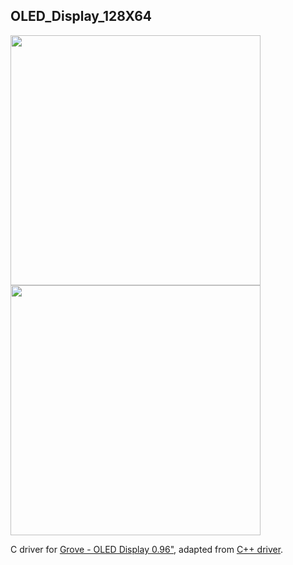 ## OLED_Display_128X64 

<img src=https://statics3.seeedstudio.com/seeed/img/2016-09/6hLLXlBnfODAcWlp2wlaep3j.jpg width=400><img src=https://statics3.seeedstudio.com/seeed/img/2016-09/DwdeSLxipUJdCgsFZDI2wtYD.jpg width=400>

C driver for [Grove - OLED Display 0.96"](https://www.seeedstudio.com/s/Grove-OLED-Display-0.96%22-p-781.html), adapted from [C++ driver](https://github.com/Seeed-Studio/OLED_Display_128X64).
